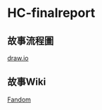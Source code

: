 # HC-finalreport

## 故事流程圖
[draw.io](https://drive.google.com/file/d/1tiSDvgc1uQZixG2PuoCAGGMImrpEuc1o/view?usp=sharing)

## 故事Wiki
[Fandom](https://higheducationtime.fandom.com/zh-tw/wiki/%E5%BE%8C%E9%AB%98%E6%95%99%E5%9C%8B%E6%B0%91%E6%95%99%E8%82%B2%E6%99%82%E6%9C%9F%E7%A4%BE%E5%8D%80#.E6.95.85.E4.BA.8B.E8.83.8C.E6.99.AF)
